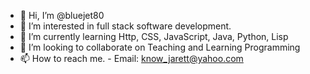 - 👋 Hi, I’m @bluejet80
- 👀 I’m interested in full stack software development.
- 🌱 I’m currently learning Http, CSS, JavaScript, Java, Python, Lisp
- 💞️ I’m looking to collaborate on Teaching and Learning Programming
- 📫 How to reach me. -  Email: know_jarett@yahoo.com

<!---
bluejet80/bluejet80 is a ✨ special ✨ repository because its `README.md` (this file) appears on your GitHub profile.
You can click the Preview link to take a look at your changes.
--->
